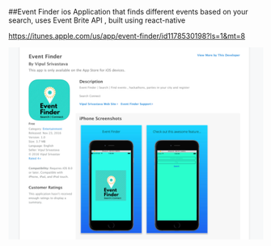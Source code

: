 ##Event Finder ios Application that finds different events
based on your search, uses Event Brite API , built using react-native

https://itunes.apple.com/us/app/event-finder/id1178530198?ls=1&mt=8

![Screenshot software](https://github.com/credo92/EventFinder/blob/master/Event-Finder.png "screenshot software")
